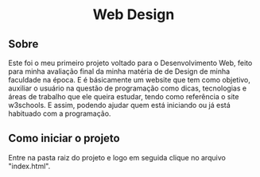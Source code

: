 <h1 align="center">Web Design</h1>

<h2>Sobre</h2>
<p>
    Este foi o meu primeiro projeto voltado para o Desenvolvimento Web, feito para minha avaliação final da minha matéria de de Design de minha faculdade na época. E é básicamente um website que tem como objetivo, auxiliar o usuário na questão de programação como dicas, tecnologias e áreas de trabalho que ele queira estudar, tendo como referência o site w3schools. E assim, podendo ajudar quem está iniciando ou já está habituado com a programação.
</p>

<h2>Como iniciar o projeto</h2>
<p>
    Entre na pasta raiz do projeto e logo em seguida clique no arquivo "index.html".
</p>
